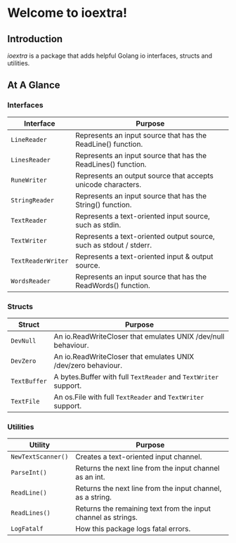 # Welcome to ioextra!

## Introduction

_ioextra_ is a package that adds helpful Golang io interfaces, structs and utilities.

## At A Glance

### Interfaces

Interface          | Purpose
-------------------|---------
`LineReader`       | Represents an input source that has the ReadLine() function.
`LinesReader`      | Represents an input source that has the ReadLines() function.
`RuneWriter`       | Represents an output source that accepts unicode characters.
`StringReader`     | Represents an input source that has the String() function.
`TextReader`       | Represents a text-oriented input source, such as stdin.
`TextWriter`       | Represents a text-oriented output source, such as stdout / stderr.
`TextReaderWriter` | Represents a text-oriented input & output source.
`WordsReader`      | Represents an input source that has the ReadWords() function.

### Structs

Struct       | Purpose
-------------|--------
`DevNull`    | An io.ReadWriteCloser that emulates UNIX /dev/null behaviour.
`DevZero`    | An io.ReadWriteCloser that emulates UNIX /dev/zero behaviour.
`TextBuffer` | A bytes.Buffer with full `TextReader` and `TextWriter` support.
`TextFile`   | An os.File with full `TextReader` and `TextWriter` support.

### Utilities

Utility            | Purpose
-------------------|--------
`NewTextScanner()` | Creates a text-oriented input channel.
`ParseInt()`       | Returns the next line from the input channel as an int.
`ReadLine()`       | Returns the next line from the input channel, as a string.
`ReadLines()`      | Returns the remaining text from the input channel as strings.
`LogFatalf`        | How this package logs fatal errors.